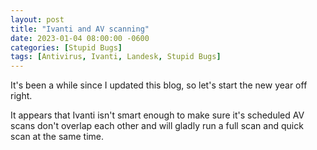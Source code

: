 ```yaml
---
layout: post
title: "Ivanti and AV scanning"
date: 2023-01-04 08:00:00 -0600
categories: [Stupid Bugs]
tags: [Antivirus, Ivanti, Landesk, Stupid Bugs]
---
```


It's been a while since I updated this blog, so let's start the new year off right.

It appears that Ivanti isn't smart enough to make sure it's scheduled AV scans don't overlap each other and will gladly run a full scan and quick scan at the same time.
